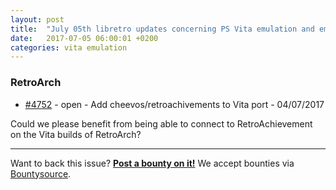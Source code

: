 ```yaml
---
layout: post
title:  "July 05th libretro updates concerning PS Vita emulation and emulators"
date:   2017-07-05 06:00:01 +0200
categories: vita emulation
---
```


### RetroArch
- [#4752](https://github.com/libretro/RetroArch/issues/4752) - open - Add cheevos/retroachivements to Vita port - 04/07/2017

Could we please benefit from being able to connect to RetroAchievement on the Vita builds of RetroArch?

<bountysource-plugin>

---
Want to back this issue? **[Post a bounty on it!](https://www.bountysource.com/issues/42986620-add-cheevos-retroachivements-to-vita-port?utm_campaign=plugin&utm_content=tracker%2F296058&utm_medium=issues&utm_source=github)** We accept bounties via [Bountysource](https://www.bountysource.com/?utm_campaign=plugin&utm_content=tracker%2F296058&utm_medium=issues&utm_source=github).
</bountysource-plugin>

